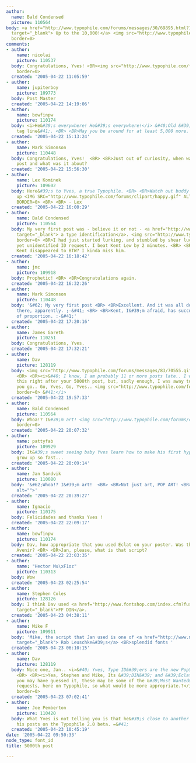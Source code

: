 ```yaml
---
author:
  name: Bald Condensed
  picture: 110564
body: <a href="http://www.typophile.com/forums/messages/30/69895.html?1114159032"
  target="_blank"> Up to the 10,000!</a> <img src="http://www.typophile.com/forums/clipart/bigsmile.gif"
  border=0>
comments:
- author:
    name: nicolai
    picture: 110537
  body: Congratulations, Yves! <BR><img src="http://www.typophile.com/forums/clipart/happy.gif"
    border=0>
  created: '2005-04-22 11:05:59'
- author:
    name: jupiterboy
    picture: 109773
  body: Post Master
  created: '2005-04-22 14:19:06'
- author:
    name: bowfinpw
    picture: 110174
  body: <i>He&#39;s everywhere! He&#39;s everywhere!</i> &#40;Old &#39;Chicken Man&#39;
    tag line&#41;. <BR> <BR>May you be around for at least 5,000 more.
  created: '2005-04-22 15:13:24'
- author:
    name: Mark Simonson
    picture: 110448
  body: Congratulations, Yves!  <BR> <BR>Just out of curiosity, when was your first
    post and what was it about?
  created: '2005-04-22 15:56:30'
- author:
    name: Lex Kominek
    picture: 109602
  body: Here&#39;s to Yves, a true Typophile. <BR> <BR>Watch out buddy - I&#39;m catching
    up <IMG SRC="http://www.typophile.com/forums/clipart/happy.gif" ALT=":-&#41;"
    BORDER=0> <BR> <BR> - Lex
  created: '2005-04-22 16:00:29'
- author:
    name: Bald Condensed
    picture: 110564
  body: My very first post was - believe it or not - <a href="http://www.typophile.com/forums/messages/83/2995.html?1036680601"
    target="_blank"> a type identification</a>. <img src="http://www.typophile.com/forums/clipart/bigsmile.gif"
    border=0> <BR>I had just started lurking, and stumbled by shear luck on this  <BR>as
    yet unidentified ID request. I beat Kent Lew by 2 minutes. <BR> <BR>Where has
    Kent disappeared to BTW? I kinda miss him.
  created: '2005-04-22 16:18:42'
- author:
    name: jmc
    picture: 109918
  body: Prophetic! <BR> <BR>Congratulations again.
  created: '2005-04-22 16:32:26'
- author:
    name: Mark Simonson
    picture: 110448
  body: '&#62; My very first post <BR> <BR>Excellent. And it was all downhill from
    there, apparently. ;-&#41; <BR> <BR>Kent, I&#39;m afraid, has succumbed to a sense
    of proportion. :-&#41;'
  created: '2005-04-22 17:20:16'
- author:
    name: James Gareth
    picture: 110251
  body: Congratulations, Yves.
  created: '2005-04-22 17:32:21'
- author:
    name: Dav
    picture: 128119
  body: <img src="http://www.typophile.com/forums/messages/83/70555.gif" alt="5000yves">
    <BR> <BR><i>&#40; I know, I am probably 11 or more posts late.. I wanted to post
    this right after your 5000th post, but, sadly enough, I was away today, so there
    you go.. Go, Yves, Go, Yves.. <img src="http://www.typophile.com/forums/clipart/bigsmile.gif"
    border=0> &#41;</i>
  created: '2005-04-22 19:57:33'
- author:
    name: Bald Condensed
    picture: 110564
  body: Whoa!? I&#39;m art! <img src="http://www.typophile.com/forums/clipart/bigsmile.gif"
    border=0>
  created: '2005-04-22 20:07:32'
- author:
    name: pattyfab
    picture: 109929
  body: It&#39;s sweet seeing baby Yves learn how to make his first hyperlink. They
    grow up so fast...
  created: '2005-04-22 20:09:14'
- author:
    name: Jan Sandvik
    picture: 110080
  body: '&#62;Whoa!? I&#39;m art!  <BR> <BR>Not just art, POP ART! <BR> <BR><img src="http://www.typophile.com/forums/messages/83/70558.jpg"
    alt="">'
  created: '2005-04-22 20:39:27'
- author:
    name: Ignacio
    picture: 110175
  body: Felicidades and thanks Yves !
  created: '2005-04-22 22:09:17'
- author:
    name: bowfinpw
    picture: 110174
  body: Dav, how appropriate that you used Eclat on your poster. Was the other lettering
    Avenir? <BR> <BR>Jan, please, what is that script?
  created: '2005-04-22 23:03:35'
- author:
    name: "Hector Mu\xF1oz"
    picture: 110313
  body: Wow
  created: '2005-04-23 02:25:54'
- author:
    name: Stephen Coles
    picture: 128126
  body: I think Dav used <a href="http://www.fontshop.com/index.cfm?fuseaction=catalog.fontdetail&amp;displayfontid=FF.9467.15.10&amp;attributes.sampleSize=48&amp;sampleText=5000%2C+Yves&amp;sampleSize=60"
    target="_blank">FF DIN</a>.
  created: '2005-04-23 04:38:11'
- author:
    name: Mike F
    picture: 109911
  body: 'Mike, the script that Jan used is one of <a href="http://www.myfonts.com/browse/foundry/gideon/?idtype=foundry&amp;itemsperpage=37&amp;resultcount=37&amp;page=1"
    target="_blank"> Rob Leuschke&#39;s</a> <BR>splendid fonts '
  created: '2005-04-23 06:10:15'
- author:
    name: Dav
    picture: 128119
  body: Nice one, Jan.. <i>&#40; Yves, Type ID&#39;ers are the new PopStars.. &#41;</i>
    <BR> <BR><i>Yea, Stephen and Mike, Its &#39;DIN&#39; and &#39;Eclat&#39;, and,
    you may have guessed it, these may be some of the &#39;Most Wanted&#39; type ID
    requests, here on Typophile, so what would be more appropriate.?</i> <img src="http://www.typophile.com/forums/clipart/bigsmile.gif"
    border=0>
  created: '2005-04-23 07:02:41'
- author:
    name: Joe Pemberton
    picture: 110420
  body: What Yves is not telling you is that he&#39;s close to another 5k with all
    his posts on the Typophile 2.0 beta. =&#41;
  created: '2005-04-23 10:45:19'
date: '2005-04-22 09:50:33'
node_type: font_id
title: 5000th post

---
```

